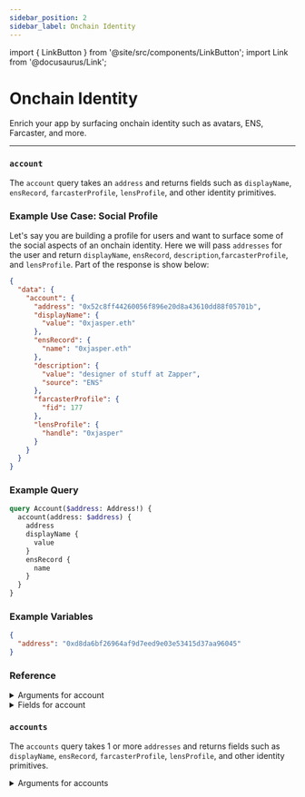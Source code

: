 ```yaml
---
sidebar_position: 2
sidebar_label: Onchain Identity
---
```


import { LinkButton } from '@site/src/components/LinkButton';
import Link from '@docusaurus/Link';

# Onchain Identity

Enrich your app by surfacing onchain identity such as avatars, ENS, Farcaster, and more.

---

### `account`

The `account` query takes an `address` and returns fields such as `displayName`, `ensRecord`, `farcasterProfile`, `lensProfile`, and other identity primitives.

### Example Use Case: Social Profile

Let's say you are building a profile for users and want to surface some of the social aspects of an onchain identity. Here we will pass `addresses` for the user and return `displayName`, `ensRecord`, `description`,`farcasterProfile`, and `lensProfile`. Part of the response is show below:

```json
{
  "data": {
    "account": {
      "address": "0x52c8ff44260056f896e20d8a43610dd88f05701b",
      "displayName": {
        "value": "0xjasper.eth"
      },
      "ensRecord": {
        "name": "0xjasper.eth"
      },
      "description": {
        "value": "designer of stuff at Zapper",
        "source": "ENS"
      },
      "farcasterProfile": {
        "fid": 177
      },
      "lensProfile": {
        "handle": "0xjasper"
      }
    }
  }
}

```

### Example Query

```graphql
query Account($address: Address!) {
  account(address: $address) {
    address
    displayName {
      value
    }
    ensRecord {
      name
    }
  }
}
```

### Example Variables

```json
{
  "address": "0xd8da6bf26964af9d7eed9e03e53415d37aa96045"
}
```

<LinkButton href="./sandbox" type="primary" buttonCopy="Try in sandbox" />


### Reference

<details>
<summary>Arguments for account</summary>

| Arguement      | Description | Type |
| ----------- | ----------- | ----------- |
| `address`      | Address to retrive data for.       | `String!` | 

</details>

<details>
<summary>Fields for account</summary>

| Field      | Description | Type |
| ----------- | ----------- | ----------- |
| `address`      | Returns the address that was queried for.   | `Address!` | 
| `avatar`      | Returns the avatar object, which contains avatar informatiom from multiple sources such as ENS, Farcaster, or Lens.      | `AccountAvatar!` | 
| `description`      | Returns a description along with the source from either ENS, Farcaster, or Lens.       | `Description!` | 
| `displayName`      | Returns a display name along with the source from either Zapper's Indexed Labels, ENS, Farcaster, or Lens.    | `DisplayName!` | 
| `ensRecord`      | Returns an ENS record associated with the address as well as its metadata.     | `EnsRecord!` | 
| `lensProfile`      | Returns a Lens profile associated with the address as well as its metadata.     | `LensProfile!` | 
| `farcasterProfile`      | Returns a Farcaster profile associated with the address as well as its metadata.     | `FarcasterProfile!` | 
| `label`      | Returns a label that has been indexed by Zapper. Useful for contracts.     | `String!` | 
| `socialLinks`      | Returns social links such as Warpcast or Hey.      | `AccountSocialLink!` | 
| `openenURI`      | Returns a Opepen URI       | `String!` | 
| `blockiesURI`      | Returns a Blockie URI        | `String!` | 
| `isFollowedBy`      | Takes an argument `address` and returns true/false       | `Boolean!` | 
| `followStats`      | Data on Zapper followers & following     | `FollowerStats!` | 
| `followers`      | Returns Zapper followers     | `FollowerConnection!` | 
| `following`      | Returns Zapper following     | `FollowingConnection!` | 
| `isContract`      | Returns true/false for whether this address is a contract.       | `Boolean!` | 
| `contract`      | -       | `String!` | 
| `id`      | -       | `ID!`       |


</details>


### `accounts`

The `accounts` query takes 1 or more `addresses` and returns fields such as `displayName`, `ensRecord`, `farcasterProfile`, `lensProfile`, and other identity primitives.

<details>
<summary>Arguments for accounts</summary>

| Arguement      | Description | Type |
| ----------- | ----------- | ----------- |
| `addresses`      | Addresses to retrive, inputted as an array.      | `String!` | 

</details>
